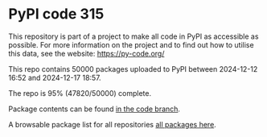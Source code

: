 # PyPI code 315

This repository is part of a project to make all code in PyPI as accessible as possible. For more information 
on the project and to find out how to utilise this data, see the website: https://py-code.org/

This repo contains 50000 packages uploaded to PyPI between 
2024-12-12 16:52 and 2024-12-17 18:57.

The repo is 95% (47820/50000) complete.

Package contents can be found [in the code branch](https://github.com/pypi-data/pypi-mirror-315/tree/code/packages).

A browsable package list for all repositories [all packages here](https://py-code.org/repositories/pypi-mirror-315).


